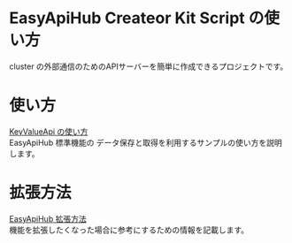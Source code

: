 # EasyApiHub Createor Kit Script の使い方
cluster の外部通信のためのAPIサーバーを簡単に作成できるプロジェクトです。  

# 使い方
[KeyValueApi の使い方](./firebase/functions/modules/api/KeyValueApi/README.md)   
EasyApiHub 標準機能の データ保存と取得を利用するサンプルの使い方を説明します。

# 拡張方法
[EasyApiHub 拡張方法](./README-expansion.md)  
機能を拡張したくなった場合に参考にするための情報を記載します。

